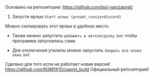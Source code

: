 
Основано на репозитории: https://github.com/bol-van/zapret/

1. Запусти ярлык `Start winws (preset_russia+discord)`

Можно скопировать этот ярлык в удобное место.

- Также можно запустить `добавить в автозагрузку.bat` чтобы программа запускалась сама

- Для отключения утилиты можно запустить `Закрыть все winws окна.bat`

Сделано для того если не работает новая версия!
https://github.com/N3M1X10/zapret_build
Официальный репозиторий!
